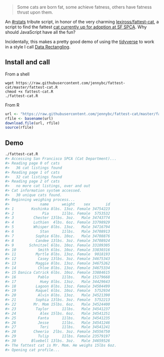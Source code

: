
<!-- README.md is generated from README.Rmd. Please edit that file -->
> Some cats are born fat, some achieve fatness, others have fatness thrust upon them.

An [\#rstats](https://twitter.com/hashtag/rstats) tribute script, in honor of the very charming [lexiross/fattest-cat](https://github.com/lexiross/fattest-cat), a script to find the fattest [cat currently up for adoption at SF SPCA](https://www.sfspca.org/adoptions/cats). Why should JavaScript have all the fun?

Incidentally, this makes a pretty good demo of using the [tidyverse](https://blog.rstudio.org/2016/09/15/tidyverse-1-0-0/) to work in a style I call [Data Rectangling](https://speakerdeck.com/jennybc/data-rectangling).

Install and call
----------------

From a shell

    wget https://raw.githubusercontent.com/jennybc/fattest-cat/master/fattest-cat.R
    chmod +x fattest-cat.R
    ./fattest-cat.R

From R

``` r
url <- "https://raw.githubusercontent.com/jennybc/fattest-cat/master/fattest-cat.R"
rfile <- basename(url)
download.file(url, rfile)
source(rfile)
```

Demo
----

``` sh
./fattest-cat.R
#> Accessing San Francisco SPCA (Cat Department)...
#> Reading page 0 of cats
#>   36 cat listings found
#> Reading page 1 of cats
#>   32 cat listings found
#> Reading page 2 of cats
#>   no more cat listings, over and out
#> Cat information system accessed.
#>   30 unique cats found.
#> Beginning weighing process...
#>              name      weight    sex       id
#> 1        Koshinka 8lbs. 13oz. Female 34754223
#> 2             Pia      11lbs. Female  5753532
#> 3         Chester 13lbs. 3oz.   Male 34743774
#> 4         Luthien  4lbs. 6oz. Female 33798929
#> 5         Whisper 8lbs. 13oz.   Male 34716794
#> 6            Stan      11lbs.   Male 34708913
#> 7          Sophie 6lbs. 10oz.   Male 34708876
#> 8          Candee 13lbs. 3oz. Female 34708924
#> 9       Schnitzel 6lbs. 10oz. Female 33109305
#> 10          Smith 6lbs. 10oz. Female 33830316
#> 11         Myrtle 8lbs. 13oz. Female  9018193
#> 12          Casey 13lbs. 3oz. Female 34675343
#> 13         Maggie 8lbs. 13oz. Female 34675262
#> 14          Chloe 8lbs. 13oz. Female 34675334
#> 15 Danica Catrick 6lbs. 10oz. Female 33884615
#> 16          Pablo      11lbs.   Male 15179668
#> 17           Huey 8lbs. 13oz.   Male 34429643
#> 18         Lagoon 8lbs. 13oz. Female 34504499
#> 19         Raquel 6lbs. 10oz. Female  5752934
#> 20          Alvin 8lbs. 13oz.   Male 34521390
#> 21         Sophia 13lbs. 3oz. Female  5752213
#> 22        Mr. Mom 15lbs. 6oz.   Male 34524400
#> 23         Taylor      11lbs.   Male 34541237
#> 24           Alex 15lbs. 6oz.   Male 34541251
#> 25          Fanta      11lbs.   Male 34541235
#> 26          Jesse      11lbs.   Male 34541246
#> 27           Teri      11lbs.   Male 34541241
#> 28        Cheerio  2lbs. 3oz. Female 34556750
#> 29          Tulip      11lbs. Female 23579197
#> 30       Bluebell 13lbs. 3oz.   Male 34659526
#> The fattest cat is Mr. Mom. He weighs 15lbs 6oz.
#> Opening cat profile...
```
